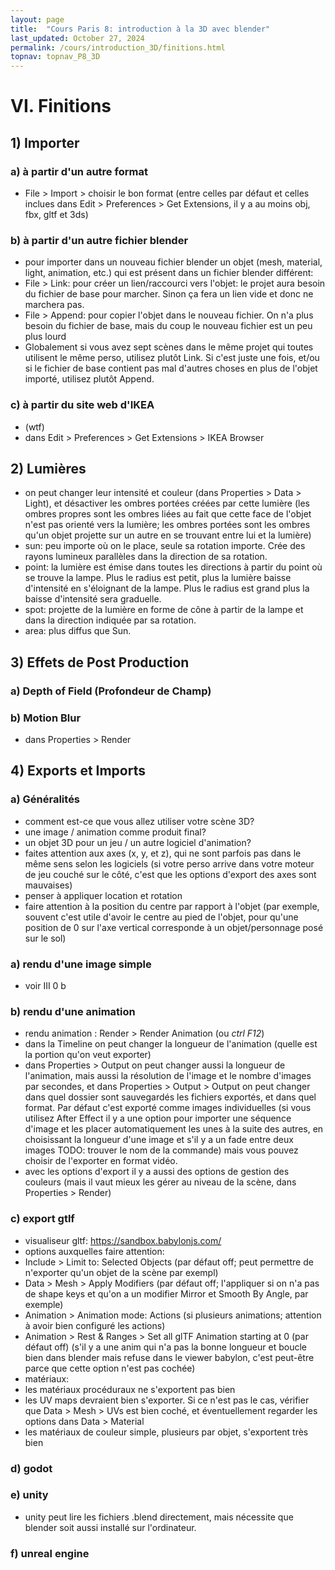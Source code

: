 ```yaml
---
layout: page
title:  "Cours Paris 8: introduction à la 3D avec blender"
last_updated: October 27, 2024
permalink: /cours/introduction_3D/finitions.html
topnav: topnav_P8_3D
---
```


# VI. Finitions
## 1) Importer
### a) à partir d'un autre format
- File > Import > choisir le bon format (entre celles par défaut et celles inclues dans Edit > Preferences > Get Extensions, il y a au moins obj, fbx, gltf et 3ds)
### b) à partir d'un autre fichier blender
- pour importer dans un nouveau fichier blender un objet (mesh, material, light, animation, etc.) qui est présent dans un fichier blender différent:
- File > Link: pour créer un lien/raccourci vers l'objet: le projet aura besoin du fichier de base pour marcher. Sinon ça fera un lien vide et donc ne marchera pas.
- File > Append: pour copier l'objet dans le nouveau fichier. On n'a plus besoin du fichier de base, mais du coup le nouveau fichier est un peu plus lourd
- Globalement si vous avez sept scènes dans le même projet qui toutes utilisent le même perso, utilisez plutôt Link. Si c'est juste une fois, et/ou si le fichier de base contient pas mal d'autres choses en plus de l'objet importé, utilisez plutôt Append.
### c) à partir du site web d'IKEA
- (wtf)
- dans Edit > Preferences > Get Extensions > IKEA Browser
## 2) Lumières
- on peut changer leur intensité et couleur (dans Properties > Data > Light), et désactiver les ombres portées créées par cette lumière (les ombres propres sont les ombres liées au fait que cette face de l'objet n'est pas orienté vers la lumière; les ombres portées sont les ombres qu'un objet projette sur un autre en se trouvant entre lui et la lumière)
- sun: peu importe où on le place, seule sa rotation importe. Crée des rayons lumineux parallèles dans la direction de sa rotation.
- point: la lumière est émise dans toutes les directions à partir du point où se trouve la lampe. Plus le radius est petit, plus la lumière baisse d'intensité en s'éloignant de la lampe. Plus le radius est grand plus la baisse d'intensité sera graduelle.
- spot: projette de la lumière en forme de cône à partir de la lampe et dans la direction indiquée par sa rotation.
- area: plus diffus que Sun.
## 3) Effets de Post Production
### a) Depth of Field (Profondeur de Champ)
### b) Motion Blur
- dans Properties > Render
## 4) Exports et Imports
### a) Généralités
- comment est-ce que vous allez utiliser votre scène 3D?
- une image / animation comme produit final?
- un objet 3D pour un jeu / un autre logiciel d'animation?
- faites attention aux axes (x, y, et z), qui ne sont parfois pas dans le même sens selon les logiciels (si votre perso arrive dans votre moteur de jeu couché sur le côté, c'est que les options d'export des axes sont mauvaises)
- penser à appliquer location et rotation
- faire attention à la position du centre par rapport à l'objet (par exemple, souvent c'est utile d'avoir le centre au pied de l'objet, pour qu'une position de 0 sur l'axe vertical corresponde à un objet/personnage posé sur le sol)
### a) rendu d'une image simple
- voir III 0 b
### b) rendu d'une animation
- rendu animation : Render > Render Animation (ou *ctrl F12*)
- dans la Timeline on peut changer la longueur de l'animation (quelle est la portion qu'on veut exporter)
- dans Properties > Output on peut changer aussi la longueur de l'animation, mais aussi la résolution de l'image et le nombre d'images par secondes, et dans Properties > Output > Output on peut changer dans quel dossier sont sauvegardés les fichiers exportés, et dans quel format. Par défaut c'est exporté comme images individuelles (si vous utilisez After Effect il y a une option pour importer une séquence d'image et les placer automatiquement les unes à la suite des autres, en choisissant la longueur d'une image et s'il y a un fade entre deux images TODO: trouver le nom de la commande) mais vous pouvez choisir de l'exporter en format vidéo.
- avec les options d'export il y a aussi des options de gestion des couleurs (mais il vaut mieux les gérer au niveau de la scène, dans Properties > Render)
### c) export gtlf
- visualiseur gltf: https://sandbox.babylonjs.com/
- options auxquelles faire attention:
- Include > Limit to: Selected Objects (par défaut off; peut permettre de n'exporter qu'un objet de la scène par exempl)
- Data > Mesh > Apply Modifiers (par défaut off; l'appliquer si on n'a pas de shape keys et qu'on a un modifier Mirror et Smooth By Angle, par exemple)
- Animation > Animation mode: Actions (si plusieurs animations; attention à avoir bien configuré les actions)
- Animation > Rest & Ranges > Set all glTF Animation starting at 0 (par défaut off) (s'il y a une anim qui n'a pas la bonne longueur et boucle bien dans blender mais refuse dans le viewer babylon, c'est peut-être parce que cette option n'est pas cochée)
- matériaux:
- les matériaux procéduraux ne s'exportent pas bien
- les UV maps devraient bien s'exporter. Si ce n'est pas le cas, vérifier que Data > Mesh > UVs est bien coché, et éventuellement regarder les options dans Data > Material
- les matériaux de couleur simple, plusieurs par objet, s'exportent très bien
### d) godot
### e) unity
- unity peut lire les fichiers .blend directement, mais nécessite que blender soit aussi installé sur l'ordinateur.

### f) unreal engine
